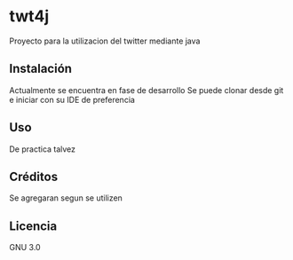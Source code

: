 # twt4j
Proyecto para la utilizacion del twitter mediante java 

## Instalación
Actualmente se encuentra en fase de desarrollo
Se puede clonar desde git e iniciar con su IDE de preferencia 

## Uso
De practica talvez 

## Créditos  
Se agregaran segun se utilizen 

## Licencia   
GNU 3.0

